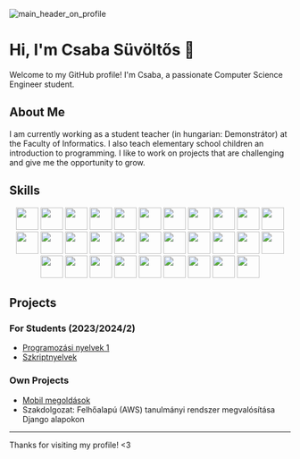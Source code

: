 ![main_header_on_profile](https://github.com/suvicsabika/suvicsabika/assets/81648169/0d06eccb-1313-4d4f-9378-d4cd342f7dbc)

# Hi, I'm Csaba Süvöltős 👋

Welcome to my GitHub profile! I'm Csaba, a passionate Computer Science Engineer student.

## About Me

I am currently working as a student teacher (in hungarian: Demonstrátor) at the Faculty of Informatics. I also teach elementary school children an introduction to programming. I like to work on projects that are challenging and give me the opportunity to grow.

## Skills

<div align="center">
  <a href="https://aws.amazon.com/"><img src="https://cdn.jsdelivr.net/gh/devicons/devicon@latest/icons/amazonwebservices/amazonwebservices-original-wordmark.svg" width="40" height="40"/></a>
  <a href="https://developer.android.com/studio"><img src="https://cdn.jsdelivr.net/gh/devicons/devicon@latest/icons/androidstudio/androidstudio-original.svg" width="40" height="40"/></a>
  <a href="https://azure.microsoft.com/"><img src="https://cdn.jsdelivr.net/gh/devicons/devicon@latest/icons/azure/azure-original.svg" width="40" height="40"/></a>
  <a href="https://www.gnu.org/software/bash/"><img src="https://cdn.jsdelivr.net/gh/devicons/devicon@latest/icons/bash/bash-original.svg" width="40" height="40"/></a>
  <a href="https://dotnet.microsoft.com/apps/aspnet/web-apps/blazor"><img src="https://cdn.jsdelivr.net/gh/devicons/devicon@latest/icons/blazor/blazor-original.svg" width="40" height="40"/></a>
  <a href="https://getbootstrap.com/"><img src="https://cdn.jsdelivr.net/gh/devicons/devicon@latest/icons/bootstrap/bootstrap-original.svg" width="40" height="40"/></a>
  <a href="https://www.open-std.org/jtc1/sc22/wg14/"><img src="https://cdn.jsdelivr.net/gh/devicons/devicon@latest/icons/c/c-original.svg" width="40" height="40"/></a>
  <a href="https://docs.microsoft.com/en-us/dotnet/csharp/"><img src="https://cdn.jsdelivr.net/gh/devicons/devicon@latest/icons/csharp/csharp-original.svg" width="40" height="40"/></a>
  <a href="https://www.w3.org/Style/CSS/"><img src="https://cdn.jsdelivr.net/gh/devicons/devicon@latest/icons/css3/css3-original.svg" width="40" height="40"/></a>
  <a href="https://www.djangoproject.com/"><img src="https://cdn.jsdelivr.net/gh/devicons/devicon@latest/icons/django/django-plain-wordmark.svg" width="40" height="40"/></a>
  <a href="https://www.django-rest-framework.org/"><img src="https://cdn.jsdelivr.net/gh/devicons/devicon@latest/icons/djangorest/djangorest-original.svg" width="40" height="40"/></a>
  <a href="https://www.docker.com/"><img src="https://cdn.jsdelivr.net/gh/devicons/devicon@latest/icons/docker/docker-original.svg" width="40" height="40"/></a>
  <a href="https://dotnet.microsoft.com/"><img src="https://cdn.jsdelivr.net/gh/devicons/devicon@latest/icons/dot-net/dot-net-original.svg" width="40" height="40"/></a>
  <a href="https://www.elastic.co/elasticsearch/"><img src="https://cdn.jsdelivr.net/gh/devicons/devicon@latest/icons/elasticsearch/elasticsearch-original-wordmark.svg" width="40" height="40"/></a>
  <a href="https://flask.palletsprojects.com/"><img src="https://cdn.jsdelivr.net/gh/devicons/devicon@latest/icons/flask/flask-original-wordmark.svg" width="40" height="40"/></a>
  <a href="https://developer.mozilla.org/en-US/docs/Web/Guide/HTML/HTML5"><img src="https://cdn.jsdelivr.net/gh/devicons/devicon@latest/icons/html5/html5-original.svg" width="40" height="40"/></a>
  <a href="https://www.jetbrains.com/idea/"><img src="https://cdn.jsdelivr.net/gh/devicons/devicon@latest/icons/intellij/intellij-original.svg" width="40" height="40"/></a>
  <a href="https://www.java.com/"><img src="https://cdn.jsdelivr.net/gh/devicons/devicon@latest/icons/java/java-original.svg" width="40" height="40"/></a>
  <a href="https://developer.mozilla.org/en-US/docs/Web/JavaScript"><img src="https://cdn.jsdelivr.net/gh/devicons/devicon@latest/icons/javascript/javascript-original.svg" width="40" height="40"/></a>
  <a href="https://www.json.org/"><img src="https://cdn.jsdelivr.net/gh/devicons/devicon@latest/icons/json/json-original.svg" width="40" height="40"/></a>
  <a href="https://www.kernel.org/"><img src="https://cdn.jsdelivr.net/gh/devicons/devicon@latest/icons/linux/linux-original.svg" width="40" height="40"/></a>
  <a href="https://www.mysql.com/"><img src="https://cdn.jsdelivr.net/gh/devicons/devicon@latest/icons/mysql/mysql-original.svg" width="40" height="40"/></a>
  <a href="https://www.postman.com/"><img src="https://cdn.jsdelivr.net/gh/devicons/devicon@latest/icons/postman/postman-original-wordmark.svg" width="40" height="40"/></a>
  <a href="https://www.jetbrains.com/pycharm/"><img src="https://cdn.jsdelivr.net/gh/devicons/devicon@latest/icons/pycharm/pycharm-original.svg" width="40" height="40"/></a>
  <a href="https://pypi.org/"><img src="https://cdn.jsdelivr.net/gh/devicons/devicon@latest/icons/pypi/pypi-original.svg" width="40" height="40"/></a>
  <a href="https://www.python.org/"><img src="https://cdn.jsdelivr.net/gh/devicons/devicon@latest/icons/python/python-original.svg" width="40" height="40"/></a>
  <a href="https://reactjs.org/"><img src="https://cdn.jsdelivr.net/gh/devicons/devicon@latest/icons/react/react-original.svg" width="40" height="40"/></a>
  <a href="https://spring.io/"><img src="https://cdn.jsdelivr.net/gh/devicons/devicon@latest/icons/spring/spring-original.svg" width="40" height="40"/></a>
  <a href="https://uml.org/"><img src="https://cdn.jsdelivr.net/gh/devicons/devicon@latest/icons/unifiedmodelinglanguage/unifiedmodelinglanguage-original.svg"  width="40" height="40"/></a>
  <a href="https://code.visualstudio.com/"><img src="https://cdn.jsdelivr.net/gh/devicons/devicon@latest/icons/vscode/vscode-original.svg" width="40" height="40"/></a>
  <a href="https://visualstudio.microsoft.com/"><img src="https://cdn.jsdelivr.net/gh/devicons/devicon@latest/icons/visualstudio/visualstudio-original.svg" width="40" height="40"/></a>
</div>

## Projects

### For Students (2023/2024/2)

 * [Programozási nyelvek 1](https://github.com/suvicsabika/prog1_2024_tavasz_08L)
 * [Szkriptnyelvek](https://github.com/suvicsabika/szkriptnyelvek_2024_tavasz_02L)

### Own Projects

 * [Mobil megoldások](https://github.com/suvicsabika/uzemanyag_figyelo)
 * Szakdolgozat: Felhőalapú (AWS) tanulmányi rendszer megvalósítása Django alapokon
---

Thanks for visiting my profile! <3 

